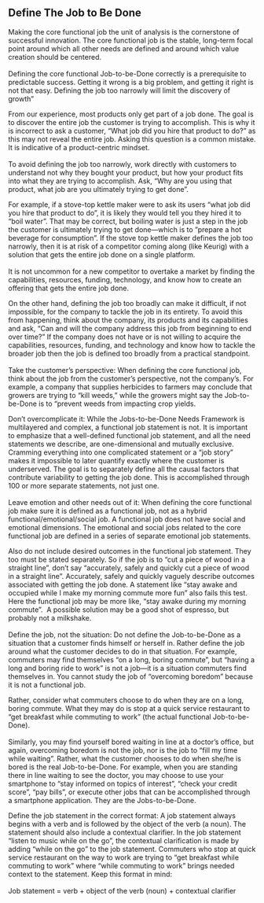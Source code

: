 ## Define The Job to Be Done

Making the core functional job the unit of analysis is the cornerstone of successful innovation. The core functional job is the stable, long-term focal point around which all other needs are defined and around which value creation should be centered.   
       
Defining the core functional Job-to-be-Done correctly is a prerequisite to predictable success. Getting it wrong is a big problem, and getting it right is not that easy. Defining the job too narrowly will limit the discovery of growth”

From our experience, most products only get part of a job done. The goal is to discover the entire job the customer is trying to accomplish. This is why it is incorrect to ask a customer, “What job did you hire that product to do?” as this may not reveal the entire job. Asking this question is a common mistake. It is indicative of a product-centric mindset.  
       
To avoid defining the job too narrowly, work directly with customers to understand not why they bought your product, but how your product fits into what they are trying to accomplish. Ask, “Why are you using that product, what job are you ultimately trying to get done”.

For example, if a stove-top kettle maker were to ask its users “what job did you hire that product to do”, it is likely they would tell you they hired it to “boil water”. That may be correct, but boiling water is just a step in the job the customer is ultimately trying to get done—which is to ”prepare a hot beverage for consumption”. If the stove top kettle maker defines the job too narrowly, then it is at risk of a competitor coming along (like Keurig) with a solution that gets the entire job done on a single platform.  
       
It is not uncommon for a new competitor to overtake a market by finding the capabilities, resources, funding, technology, and know how to create an offering that gets the entire job done.

On the other hand, defining the job too broadly can make it difficult, if not impossible, for the company to tackle the job in its entirety. To avoid this from happening, think about the company, its products and its capabilities and ask, “Can and will the company address this job from beginning to end over time?” If the company does not have or is not willing to acquire the capabilities, resources, funding, and technology and know how to tackle the broader job then the job is defined too broadly from a practical standpoint.   
       
Take the customer’s perspective: When defining the core functional job, think about the job from the customer’s perspective, not the company’s. For example, a company that supplies herbicides to farmers may conclude that growers are trying to “kill weeds,” while the growers might say the Job-to-be-Done is to “prevent weeds from impacting crop yields.

Don’t overcomplicate it: While the Jobs-to-be-Done Needs Framework is multilayered and complex, a functional job statement is not. It is important to emphasize that a well-defined functional job statement, and all the need statements we describe, are one-dimensional and mutually exclusive. Cramming everything into one complicated statement or a “job story” makes it impossible to later quantify exactly where the customer is underserved. The goal is to separately define all the causal factors that contribute variability to getting the job done. This is accomplished through 100 or more separate statements, not just one.   
       
Leave emotion and other needs out of it: When defining the core functional job make sure it is defined as a functional job, not as a hybrid functional/emotional/social job. A functional job does not have social and emotional dimensions. The emotional and social jobs related to the core functional job are defined in a series of separate emotional job statements.

Also do not include desired outcomes in the functional job statement. They too must be stated separately. So if the job is to “cut a piece of wood in a straight line”, don’t say “accurately, safely and quickly cut a piece of wood in a straight line”. Accurately, safely and quickly vaguely describe outcomes associated with getting the job done. A statement like “stay awake and occupied while I make my morning commute more fun” also fails this test. Here the functional job may be more like, “stay awake during my morning commute”.  A possible solution may be a good shot of espresso, but probably not a milkshake.  
       
Define the job, not the situation: Do not define the Job-to-be-Done as a situation that a customer finds himself or herself in. Rather define the job around what the customer decides to do in that situation. For example, commuters may find themselves “on a long, boring commute”, but “having a long and boring ride to work” is not a job—it is a situation commuters find themselves in. You cannot study the job of “overcoming boredom” because it is not a functional job.

Rather, consider what commuters choose to do when they are on a long, boring commute. What they may do is stop at a quick service restaurant to “get breakfast while commuting to work” (the actual functional Job-to-be-Done).   
       
Similarly, you may find yourself bored waiting in line at a doctor’s office, but again, overcoming boredom is not the job, nor is the job to “fill my time while waiting”. Rather, what the customer chooses to do when she/he is bored is the real Job-to-be-Done. For example, when you are standing there in line waiting to see the doctor, you may choose to use your smartphone to “stay informed on topics of interest”, “check your credit score”, “pay bills”, or execute other jobs that can be accomplished through a smartphone application. They are the Jobs-to-be-Done.  

Define the job statement in the correct format: A job statement always begins with a verb and is followed by the object of the verb (a noun). The statement should also include a contextual clarifier. In the job statement “listen to music while on the go”, the contextual clarification is made by adding “while on the go” to the job statement. Commuters who stop at quick service restaurant on the way to work are trying to “get breakfast while commuting to work” where “while commuting to work” brings needed context to the statement. Keep this format in mind:  
       
Job statement = verb + object of the verb (noun) + contextual clarifier